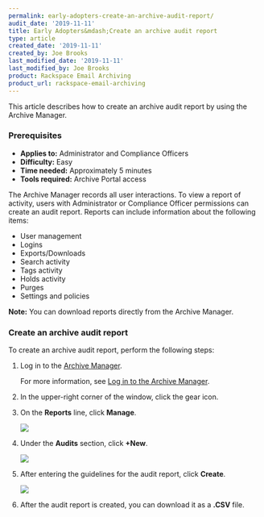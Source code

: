 ```yaml
---
permalink: early-adopters-create-an-archive-audit-report/
audit_date: '2019-11-11'
title: Early Adopters&mdash;Create an archive audit report
type: article
created_date: '2019-11-11'
created_by: Joe Brooks
last_modified_date: '2019-11-11'
last_modified_by: Joe Brooks
product: Rackspace Email Archiving
product_url: rackspace-email-archiving
---
```


This article describes how to create an archive audit report by using the Archive Manager.

### Prerequisites

- **Applies to:** Administrator and Compliance Officers
- **Difficulty:** Easy
- **Time needed:** Approximately 5 minutes
- **Tools required:** Archive Portal access

The Archive Manager records all user interactions. To view a report of activity, users with Administrator or Compliance Officer permissions can create an audit report. Reports can include information about the following items:

-   User management
-   Logins
-   Exports/Downloads
-   Search activity
-   Tags activity
-   Holds activity
-   Purges
-   Settings and policies

**Note:** You can download reports directly from the Archive Manager.

### Create an archive audit report

To create an archive audit report, perform the following steps:

1.  Log in to the [Archive Manager](https://cp.rackspace.com/Login.aspx?ReturnUrl=%2f).

    For more information, see [Log in to the Archive Manager](/support/how-to/log-in-to-the-archive-manager).

2.  In the upper-right corner of the window, click the gear icon.

3.  On the **Reports** line, click **Manage**.

    <img src="Create-an-archive-audit-report-1.png" />

4.  Under the **Audits** section, click **+New**.

    <img src="Create-an-archive-audit-report-2.png" />

5.  After entering the guidelines for the audit report, click **Create**.

    <img src="Create-an-archive-audit-report-3.png" />

6.  After the audit report is created, you can download it as a **.CSV** file.
